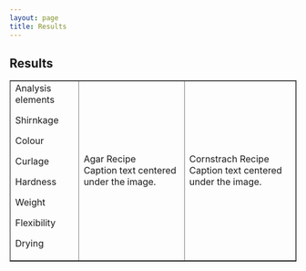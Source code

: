 ```yaml
---
layout: page
title: Results
---
```

## Results

<table width="750" border="1" cellpadding="5">

<tr>

<td align="left" valign="left">
Analysis elements

Shirnkage

Colour

Curlage

Hardness

Weight

Flexibility

Drying
</td>

<td align="left" valign="left">
Agar Recipe
<br />
Caption text centered under the image.
</td>

<td align="left" valign="left">
Cornstrach Recipe
<br />
Caption text centered under the image.
</td>

</tr>

</table>



